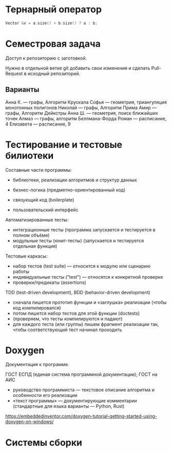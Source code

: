 # Тернарный оператор

```c
Vector &v = a.size() < b.size() ? a : b;
```

# Семестровая задача

Доступ к репозиторию с заготовкой.

Нужно в отдельной ветке git добавить свои изменения и сделать Pull-Request в исходный репозиторий.

## Варианты

Анна К. — графы, Алгоритм Крускала
Софья — геометрия, триангуляция монотонных полигонов
Николай — графы, Алгоритм Прима
Амир — графы, Алгоритм Дейкстры
Анна Ш. — геометрия, поиск ближайших точек
Алмаз — графы, алгоритм Беллмана-Форда
Роман — расписание, 4
Елизавета — расписание, 9


# Тестирование и тестовые билиотеки

Составные части программы:

* библиотеки, реализации алгоритмов и структур данных

* бизнес-логика (предметно-ориентированный код)

* связующий код (boilerplate)

* пользовательский интерфейс

Автоматизированные тесты:

* интеграционные тесты (программа запускается и тестируется в полном объёме)
* модульные тесты (юнит-тесты) (запускается и тестируется отдельная функция)

Тестовые каркасы:
* набор тестов (test suite) — относится к модулю или сценарию работы
* индивидуальные тесты ("test") — относятся к конкретной проверке
* проверки/предикаты (assertions)

TDD (test-driven development), BDD (behavior-driven development)

* сначала пишется прототип функции и «заглушка» реализации (чтобы код компилировался)
* потом пишется набор тестов для этой функции (doctests)
* (проверяем, что тесты компилируются и падают)
* для каждого теста (или группы) пишем фрагмент реализации так, чтобы соответствующий тест начинал проходить

# Doxygen

Документация к программе.

ГОСТ ЕСПД (единая система программной документации); ГОСТ на АИС 

* руководство программиста — текстовое описание алгоритма и особенности его реализации
* «текст программы» — документирующие комментарии (стандартные для языка варианты — Python, Rust)

https://embeddedinventor.com/doxygen-tutorial-getting-started-using-doxygen-on-windows/

# Системы сборки